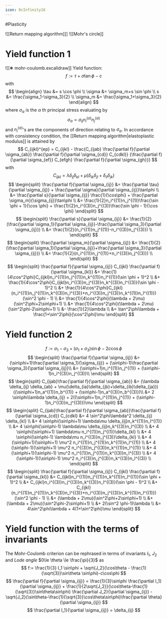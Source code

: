 ```yaml
---
icon: OcInfinity16
---
```


#Plasticity 

![[Return mapping algorithm]]]
![[Mohr's circle]]
# Yield function 1
![[❅ mohr-coulomb.excalidraw]]
Yield function:
$$
f:= \tau + \sigma \tan \phi - c
$$
with
$$
\begin{align}
\tau &= s \cos \phi \\
\sigma &= \sigma_m+s \sin \phi \\
s &= \frac{\sigma_1-\sigma_3}{2} \\
\sigma_m &= \frac{\sigma_1+\sigma_3}{2}
\end{align}
$$
where $\sigma_\alpha$ is the $\alpha$ th principal stress evaluating by
$$
\sigma_\alpha = \sigma_{ij} n_i^{(\alpha)}n_j^{(\alpha)}
$$
and $n_i^{(\alpha)}$'s are the components of direction relating to $\sigma_\alpha$.
In accordance with consistency condition, the [[Return mapping algorithm|elastoplastic modulus]] is attained by
$$
C_{ijkl}^{ep} = C_{ijkl} -
\frac{C_{ijab} \frac{\partial f}{\partial \sigma_{ab}} \frac{\partial f}{\partial \sigma_{cd}} C_{cdkl}}
{\frac{\partial f}{\partial \sigma_{ef}} C_{efgh} \frac{\partial f}{\partial \sigma_{gh}}}
$$
with
$$
C_{ijkl} = \lambda \delta_{ij} \delta_{kl} + \mu (\delta_{ik}\delta_{jl}+\delta_{il}\delta_{jk})
$$
$$
\begin{split}
\frac{\partial f}{\partial \sigma_{ij}} &= \frac{\partial \tau}{\partial \sigma_{ij}} + \frac{\partial \sigma}{\partial \sigma_{ij}}\tan\phi \\
&= \frac{\partial s}{\partial \sigma_{ij}} \frac{1}{\cos\phi} + \frac{\partial \sigma_m}{\sigma_{ij}}\tan\phi \\
&= \frac{1}{2}n_i^{(1)}n_j^{(1)}\frac{\sin \phi + 1}{\cos \phi} + \frac{1}{2}n_i^{(3)}n_j^{(3)}\frac{\sin \phi - 1}{\cos \phi}
\end{split}
$$
$$
\begin{split}
\frac{\partial s}{\partial \sigma_{ij}} &= \frac{1}{2}(\frac{\partial \sigma_1}{\partial \sigma_{ij}}-\frac{\partial \sigma_3}{\partial \sigma_{ij}}) \\
&= \frac{1}{2}(n_i^{(1)}n_j^{(1)}-n_i^{(3)}n_j^{(3)}) \\
\end{split}
$$
$$
\begin{split}
\frac{\partial \sigma_m}{\partial \sigma_{ij}} &= \frac{1}{2}(\frac{\partial \sigma_1}{\partial \sigma_{ij}}+\frac{\partial \sigma_3}{\partial \sigma_{ij}}) \\
&= \frac{1}{2}(n_i^{(1)}n_j^{(1)}+n_i^{(3)}n_j^{(3)}) \\
\end{split}
$$
$$
\begin{split}
\frac{\partial f}{\partial \sigma_{ij}} C_{ijkl} \frac{\partial f}{\partial \sigma_{kl}}
&= \frac{1}{4\cos^2\phi}C_{ijkl}n_i^{(1)}n_j^{(1)}n_k^{(1)}n_l^{(1)}(\sin \phi + 1)^2 \\
&+ \frac{1}{4\cos^2\phi}C_{ijkl}n_i^{(3)}n_j^{(3)}n_k^{(3)}n_l^{(3)}(\sin \phi - 1)^2 \\
&+ \frac{1}{4\cos^2\phi}C_{ijkl}(n_i^{(1)}n_j^{(1)}n_k^{(3)}n_l^{(3)}+n_i^{(3)}n_j^{(3)}n_k^{(1)}n_l^{(1)})(\sin^2 \phi - 1) \\
&= \frac{1}{4\cos^2\phi}(\lambda + 2\mu)(\sin^2\phi+2\sin\phi+1) \\
&+ \frac{1}{4\cos^2\phi}(\lambda + 2\mu)(\sin^2\phi-2\sin\phi+1) \\
&- \frac{1}{2}\lambda \\
&= \tan^2\phi\lambda + \frac{1+\sin^2\phi}{\cos^2\phi}\mu
\end{split}
$$

# Yield function 2
$$
f:= \sigma_1 - \sigma_3 + (\sigma_1+\sigma_3) \sin \phi - 2 c \cos \phi
$$
$$
\begin{split}
\frac{\partial f}{\partial \sigma_{ij}} &= (\sin\phi+1)\frac{\partial \sigma_1}{\sigma_{ij}} + (\sin\phi-1)\frac{\partial \sigma_3}{\partial \sigma_{ij}}\\
&= (\sin\phi+1)n_i^{(1)}n_j^{(1)} + (\sin\phi-1)n_i^{(3)}n_j^{(3)}\\
\end{split}
$$
$$
\begin{split}
C_{ijab}\frac{\partial f}{\partial \sigma_{ab}} &= (\lambda \delta_{ij} \delta_{ab} + \mu(\delta_{ia}\delta_{jb}+\delta_{ib}\delta_{ja}))
((\sin\phi+1)n_a^{(1)}n_b^{(1)} + (\sin\phi-1)n_a^{(3)}n_b^{(3)})\\
&= 2 \sin\phi\lambda \delta_{ij} + 2((\sin\phi+1)n_i^{(1)}n_j^{(1)} + (\sin\phi-1)n_i^{(3)}n_j^{(3)})\mu
\end{split}
$$
$$
\begin{split}
C_{ijab}\frac{\partial f}{\partial \sigma_{ab}}\frac{\partial f}{\partial \sigma_{cd}} C_{cdkl}
&= 4 \sin^2\phi\lambda^2 \delta_{ij} \delta_{kl} \\
&+ 4 \sin\phi(\sin\phi+1) \lambda\mu \delta_{ij}n_k^{(1)}n_l^{(1)} \\
&+ 4 \sin\phi(\sin\phi-1) \lambda\mu \delta_{ij}n_k^{(3)}n_l^{(3)} \\
&+ 4 \sin\phi(\sin\phi+1) \lambda\mu n_i^{(1)}n_j^{(1)}\delta_{kl} \\
&+ 4 \sin\phi(\sin\phi-1) \lambda\mu n_i^{(3)}n_j^{(3)}\delta_{kl} \\
&+ 4 (\sin\phi+1)(\sin\phi+1) \mu^2 n_i^{(1)}n_j^{(1)}n_k^{(1)}n_l^{(1)} \\
&+ 4 (\sin\phi-1)(\sin\phi+1) \mu^2 n_i^{(3)}n_j^{(3)}n_k^{(1)}n_l^{(1)} \\
&+ 4 (\sin\phi+1)(\sin\phi-1) \mu^2 n_i^{(1)}n_j^{(1)}n_k^{(3)}n_l^{(3)} \\
&+ 4 (\sin\phi-1)(\sin\phi-1) \mu^2 n_i^{(3)}n_j^{(3)}n_k^{(3)}n_l^{(3)} \\
\end{split}
$$
$$
\begin{split}
\frac{\partial f}{\partial \sigma_{ij}} C_{ijkl} \frac{\partial f}{\partial \sigma_{kl}}
&= C_{ijkl}n_i^{(1)}n_j^{(1)}n_k^{(1)}n_l^{(1)}(\sin \phi + 1)^2 \\
&+ C_{ijkl}n_i^{(3)}n_j^{(3)}n_k^{(3)}n_l^{(3)}(\sin \phi - 1)^2 \\
&+ C_{ijkl}(n_i^{(1)}n_j^{(1)}n_k^{(3)}n_l^{(3)}+n_i^{(3)}n_j^{(3)}n_k^{(1)}n_l^{(1)})(\sin^2 \phi - 1) \\
&= (\lambda + 2\mu)(\sin^2\phi+2\sin\phi+1) \\
&+ (\lambda + 2\mu)(\sin^2\phi-2\sin\phi+1) \\
&+ 2(\sin^2 \phi-1)\lambda \\
&= 4\sin^2\phi\lambda + 4(1+\sin^2\phi)\mu
\end{split}
$$

# Yield function with the terms of invariants
The Mohr-Coulomb criterion can be rephrased in terms of invariants $I_1$, $J_2$ and *Lode angle* $0\le \theta \le \frac{\pi}{3}$ as
$$
f:= \frac{1}{3} I_1 \sin\phi + \sqrt{J_2}(\cos\theta - \frac{1}{\sqrt{3}}\sin\theta \sin\phi)-c\cos\phi
$$
$$
\frac{\partial f}{\partial \sigma_{ij}} = \frac{1}{3}\sin\phi \frac{\partial I_1}{\partial \sigma_{ij}} +
\frac{1}{2\sqrt{J_2}}(\cos\theta-\frac{1}{\sqrt{3}}\sin\theta\sin\phi) \frac{\partial J_2}{\partial \sigma_{ij}} -
\sqrt{J_2}(\sin\theta-\frac{1}{\sqrt{3}}\cos\theta\sin\phi)\frac{\partial \theta}{\partial \sigma_{ij}}
$$
$$
\frac{\partial I_1}{\partial \sigma_{ij}} = \delta_{ij}
$$
